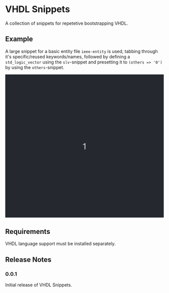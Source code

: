 # VHDL Snippets

A collection of snippets for repetetive bootstrapping VHDL.

<!--
## Features
-->

## Example

A large snippet for a basic entity file `ieee-entity` is used, tabbing through
it's specific/reused keywords/names, followed by defining a `std_logic_vector`
using the `slv`-snippet and presetting it to `(others => '0')` by using the
`others`-snippet.

![example](/images/example.gif)

## Requirements

<!--If you have any requirements or dependencies, add a section describing those and how to install and configure them.-->
VHDL language support must be installed separately.

<!--
## Extension Settings

Include if your extension adds any VS Code settings through the `contributes.configuration` extension point.

For example:

This extension contributes the following settings:

* `myExtension.enable`: Enable/disable this extension.
* `myExtension.thing`: Set to `blah` to do something.

## Known Issues

Calling out known issues can help limit users opening duplicate issues against your extension.
-->

## Release Notes

### 0.0.1

Initial release of VHDL Snippets.

<!--
### 1.0.1

Fixed issue #.

### 1.1.0

Added features X, Y, and Z.

---

## Working with Markdown

You can author your README using Visual Studio Code. Here are some useful editor keyboard shortcuts:

* Split the editor (`Cmd+\` on macOS or `Ctrl+\` on Windows and Linux).
* Toggle preview (`Shift+Cmd+V` on macOS or `Shift+Ctrl+V` on Windows and Linux).
* Press `Ctrl+Space` (Windows, Linux, macOS) to see a list of Markdown snippets.

## For more information

* [Visual Studio Code's Markdown Support](http://code.visualstudio.com/docs/languages/markdown)
* [Markdown Syntax Reference](https://help.github.com/articles/markdown-basics/)

**Enjoy!**
-->